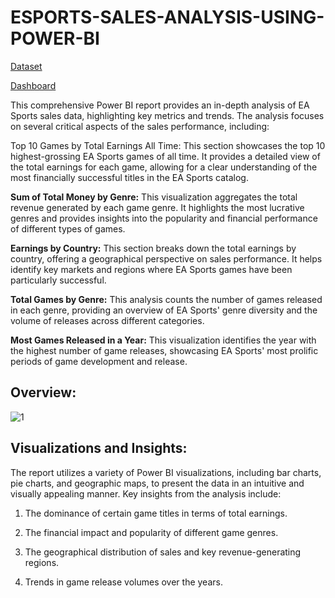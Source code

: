 # ESPORTS-SALES-ANALYSIS-USING-POWER-BI

[Dataset](https://www.kaggle.com/datasets/rushikeshhiray/esport-earnings/data)

[Dashboard](https://github.com/dhirendrakoli123/EA-SPORTS-SALES-ANALYSIS-USING-POWER-BI/blob/main/ESports.pbix)

This comprehensive Power BI report provides an in-depth analysis of EA Sports sales data, highlighting key metrics and trends. The analysis focuses on several critical aspects of the sales performance, including:

Top 10 Games by Total Earnings All Time: This section showcases the top 10 highest-grossing EA Sports games of all time. It provides a detailed view of the total earnings for each game, allowing for a clear understanding of the most financially successful titles in the EA Sports catalog.

**Sum of Total Money by Genre:** This visualization aggregates the total revenue generated by each game genre. It highlights the most lucrative genres and provides insights into the popularity and financial performance of different types of games.

**Earnings by Country:** This section breaks down the total earnings by country, offering a geographical perspective on sales performance. It helps identify key markets and regions where EA Sports games have been particularly successful.

**Total Games by Genre:** This analysis counts the number of games released in each genre, providing an overview of EA Sports' genre diversity and the volume of releases across different categories.

**Most Games Released in a Year:** This visualization identifies the year with the highest number of game releases, showcasing EA Sports' most prolific periods of game development and release.

## Overview:

![1](https://i.imgur.com/gSkWucc.png)

## Visualizations and Insights:

The report utilizes a variety of Power BI visualizations, including bar charts, pie charts, and geographic maps, to present the data in an intuitive and visually appealing manner. Key insights from the analysis include:

1) The dominance of certain game titles in terms of total earnings.

2) The financial impact and popularity of different game genres.

3) The geographical distribution of sales and key revenue-generating regions.

4) Trends in game release volumes over the years.
